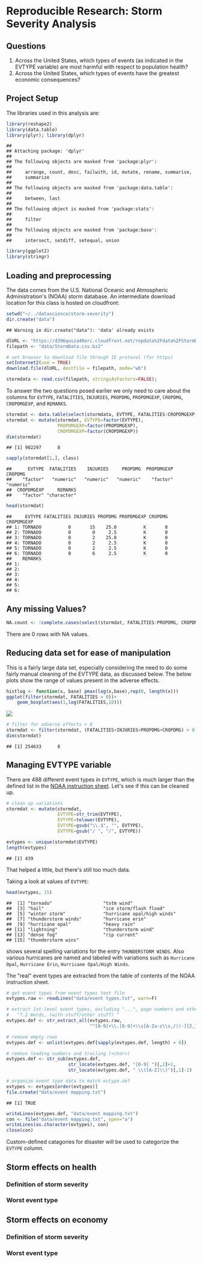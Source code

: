# Reproducible Research: Storm Severity Analysis

## Questions
1. Across the United States, which types of events (as indicated in the EVTYPE variable) are most harmful with respect to population health?
2. Across the United States, which types of events have the greatest economic consequences?

## Project Setup

The libraries used in this analysis are:

```r
library(reshape2)
library(data.table)
library(plyr); library(dplyr)
```

```
## 
## Attaching package: 'dplyr'
## 
## The following objects are masked from 'package:plyr':
## 
##     arrange, count, desc, failwith, id, mutate, rename, summarise,
##     summarize
## 
## The following objects are masked from 'package:data.table':
## 
##     between, last
## 
## The following object is masked from 'package:stats':
## 
##     filter
## 
## The following objects are masked from 'package:base':
## 
##     intersect, setdiff, setequal, union
```

```r
library(ggplot2)
library(stringr)
```

## Loading and preprocessing

The data comes from the U.S. National Oceanic and Atmospheric Administration's (NOAA) storm database. An intermediate download location for this class is hosted on cloudfront:


```r
setwd("~/../datascience/storm-severity")
dir.create("data")
```

```
## Warning in dir.create("data"): 'data' already exists
```

```r
dlURL <- "https://d396qusza40orc.cloudfront.net/repdata%2Fdata%2FStormData.csv.bz2"
filepath <- "data/StormData.csv.bz2"

# set browser to download file through IE protocol (for https)
setInternet2(use = TRUE)
download.file(dlURL, destfile = filepath, mode="wb")
```


```r
stormdata <- read.csv(filepath, stringsAsFactors=FALSE);
```

To answer the two questions posed earlier we only need to care about the columns for `EVTYPE`, `FATALITIES`, `INJURIES`, `PROPDMG`, `PROPDMGEXP`, `CROPDMG`, `CROPDMGEXP`, and `REMARKS`. 

```r
stormdat <- data.table(select(stormdata, EVTYPE, FATALITIES:CROPDMGEXP, REMARKS))
stormdat <- mutate(stormdat, EVTYPE=factor(EVTYPE), 
                   PROPDMGEXP=factor(PROPDMGEXP), 
                   CROPDMGEXP=factor(CROPDMGEXP))
dim(stormdat)
```

```
## [1] 902297      8
```

```r
sapply(stormdat[1,], class)
```

```
##      EVTYPE  FATALITIES    INJURIES     PROPDMG  PROPDMGEXP     CROPDMG 
##    "factor"   "numeric"   "numeric"   "numeric"    "factor"   "numeric" 
##  CROPDMGEXP     REMARKS 
##    "factor" "character"
```

```r
head(stormdat)
```

```
##     EVTYPE FATALITIES INJURIES PROPDMG PROPDMGEXP CROPDMG CROPDMGEXP
## 1: TORNADO          0       15    25.0          K       0           
## 2: TORNADO          0        0     2.5          K       0           
## 3: TORNADO          0        2    25.0          K       0           
## 4: TORNADO          0        2     2.5          K       0           
## 5: TORNADO          0        2     2.5          K       0           
## 6: TORNADO          0        6     2.5          K       0           
##    REMARKS
## 1:        
## 2:        
## 3:        
## 4:        
## 5:        
## 6:
```

## Any missing Values? 

```r
NA.count <- !complete.cases(select(stormdat, FATALITIES:PROPDMG, CROPDMG))
```
There are 0 rows with NA values.

## Reducing data set for ease of manipulation
This is a fairly large data set, especially considering the need to do some fairly manual cleaning of the EVTYPE data, as discussed below. The below plots show the range of values present in the adverse effects. 


```r
histlog <- function(x, base) pmax(log(x,base),rep(0, length(x)))
ggplot(filter(stormdat, FATALITIES > 0))+
    geom_boxplot(aes(1,log(FATALITIES,10)))
```

![](StormSeverityAnalysis_files/figure-html/data.range-1.png) 


```r
# filter for adverse effects > 0
stormdat <- filter(stormdat, (FATALITIES+INJURIES+PROPDMG+CROPDMG) > 0)
dim(stormdat)
```

```
## [1] 254633      8
```

## Managing EVTYPE variable
There are 488 different event types in `EVTYPE`, which is much larger than the defined list in the [NOAA instruction sheet](https://d396qusza40orc.cloudfront.net/repdata%2Fpeer2_doc%2Fpd01016005curr.pdf). Let's see if this can be cleaned up. 


```r
# clean up variations
stormdat <- mutate(stormdat, 
                   EVTYPE=str_trim(EVTYPE),
                   EVTYPE=tolower(EVTYPE),
                   EVTYPE=gsub("\\.$", "", EVTYPE),
                   EVTYPE=gsub("/ ", "/", EVTYPE))

evtypes <- unique(stormdat$EVTYPE)
length(evtypes)
```

```
## [1] 439
```
That helped a little, but there's still too much data.

Taking a look at values of `EVTYPE`:

```r
head(evtypes, 15)
```

```
##  [1] "tornado"                   "tstm wind"                
##  [3] "hail"                      "ice storm/flash flood"    
##  [5] "winter storm"              "hurricane opal/high winds"
##  [7] "thunderstorm winds"        "hurricane erin"           
##  [9] "hurricane opal"            "heavy rain"               
## [11] "lightning"                 "thunderstorm wind"        
## [13] "dense fog"                 "rip current"              
## [15] "thunderstorm wins"
```
shows several spelling variations for the entry `THUNDERSTORM WINDS`. Also various hurricanes are named and labeled with variations such as `Hurricane Opal`, `Hurricane Erin`, `Hurricane Opal/High Winds`. 

The "real" event types are extracted from the table of contents of the NOAA instruction sheet.

```r
# get event types from event types text file
evtypes.raw <- readLines("data/event types.txt", warn=F)

# extract 1st-level event types, excluding "...", page numbers and other data
#   "7.2 Words, (with-stuff/other stuff) "
evtypes.def <- str_extract_all(evtypes.raw, 
                               "^[0-9]+\\.[0-9]+\\s[A-Za-z\\s,/()-]{2,}")

# remove empty rows
evtypes.def <- unlist(evtypes.def[sapply(evtypes.def, length) > 0])

# remove leading numbers and trailing (<char>)
evtypes.def <- str_sub(evtypes.def, 
                       str_locate(evtypes.def, "[0-9] ")[,2]+1, 
                       str_locate(evtypes.def, " \\([A-Z]\\)")[,1]-1)
```


```r
# organize event type data to match evtype.def
evtypes <- evtypes[order(evtypes)]
file.create("data/event mapping.txt")
```

```
## [1] TRUE
```

```r
writeLines(evtypes.def, "data/event mapping.txt")
con <- file("data/event mapping.txt", open="a")
writeLines(as.character(evtypes), con)
close(con)
```

Custom-defined catagories for disaster will be used to categorize the `EVTYPE` column. 

## Storm effects on health

### Definition of storm severity

### Worst event type


## Storm effects on economy

### Definition of storm severity

### Worst event type
